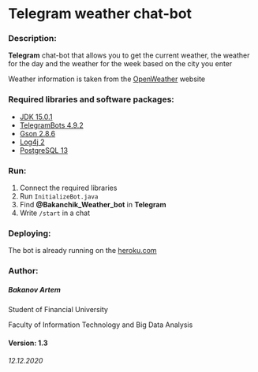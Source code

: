 <h1> Telegram weather chat-bot </h1>
<h3> Description: </h3>

**Telegram** chat-bot that allows you to get the current weather, 
the weather for the day and the weather for the week 
based on the city you enter

Weather information is taken from the [OpenWeather](https://openweathermap.org/) website

<h3> Required libraries and software packages: </h3>

* [JDK 15.0.1](https://jdk.java.net/15/)
* [TelegramBots 4.9.2](https://github.com/rubenlagus/TelegramBots/releases/tag/v4.9)
* [Gson 2.8.6](https://github.com/google/gson/releases/tag/gson-parent-2.8.6)
* [Log4j 2](https://logging.apache.org/log4j/2.x/download.html)
* [PostgreSQL 13](https://www.postgresql.org/download/windows/)

<h3>Run:</h3>

1. Connect the required libraries
2. Run `InitializeBot.java`
3. Find **@Bakanchik_Weather_bot** in **Telegram**
4. Write `/start` in a chat

### Deploying:
The bot is already running on the [heroku.com](https://www.heroku.com/) 

<h3> Author: </h3> 
<h5>Bakanov Artem</h5>
Student of Financial University

Faculty of Information Technology and Big Data Analysis

<h4> Version: 1.3 </h4>

<h6> 12.12.2020 </h6>

